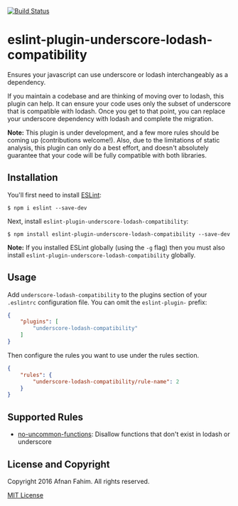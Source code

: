 [![Build Status](https://travis-ci.com/afahim/eslint-plugin-underscore-lodash-compatibility.svg?token=18P1vcrLERnBMRF4mJ2v&branch=master)](https://travis-ci.com/afahim/eslint-plugin-underscore-lodash-compatibility)

# eslint-plugin-underscore-lodash-compatibility

Ensures your javascript can use underscore or lodash interchangeably as a dependency.

If you maintain a codebase and are thinking of moving over to lodash, this plugin can help. It can ensure your code uses only the subset of underscore that is compatible with lodash. Once you get to that point, you can replace your underscore dependency with lodash and complete the migration.

**Note:** This plugin is under development, and a few more rules should be coming up (contributions welcome!). Also, due to the limitations of static analysis, this plugin can only do a best effort, and doesn't absolutely guarantee that your code will be fully compatible with both libraries.

## Installation

You'll first need to install [ESLint](http://eslint.org):

```
$ npm i eslint --save-dev
```

Next, install `eslint-plugin-underscore-lodash-compatibility`:

```
$ npm install eslint-plugin-underscore-lodash-compatibility --save-dev
```

**Note:** If you installed ESLint globally (using the `-g` flag) then you must also install `eslint-plugin-underscore-lodash-compatibility` globally.

## Usage

Add `underscore-lodash-compatibility` to the plugins section of your `.eslintrc` configuration file. You can omit the `eslint-plugin-` prefix:

```json
{
    "plugins": [
        "underscore-lodash-compatibility"
    ]
}
```


Then configure the rules you want to use under the rules section.

```json
{
    "rules": {
        "underscore-lodash-compatibility/rule-name": 2
    }
}
```

## Supported Rules

* [no-uncommon-functions](docs/rules/no-uncommon-functions.md): Disallow functions that don't exist in lodash or underscore


## License and Copyright

Copyright 2016 Afnan Fahim. All rights reserved.

[MIT License](http://en.wikipedia.org/wiki/MIT_License)

